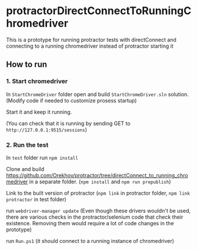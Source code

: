 # protractorDirectConnectToRunningChromedriver
This is a prototype for running protractor tests with directConnect and connecting to a running chromedriver instead of protractor starting it

## How to run

### 1. Start chromedriver
In `StartChromeDriver` folder open and build `StartChromeDriver.sln` solution. (Modify code if needed to customize prosess startup)

Start it and keep it running.

(You can check that it is running by sending GET to `http://127.0.0.1:9515/sessions`)

### 2. Run the test

In `test` folder run `npm install`

Clone and build https://github.com/Orekhov/protractor/tree/directConnect_to_running_chromedriver in a separate folder. (`npm install` and `npm run prepublish`)

Link to the built version of protractor (`npm link` in protractor folder, `npm link protractor` in test folder)

run `webdriver-manager update` (Even though these drivers wouldn't be used, there are various checks in the protractor/selenium code that check their existence. Removing them would require a lot of code changes in the prototype)

run `Run.ps1` (it should connect to a running instance of chromedriver)
